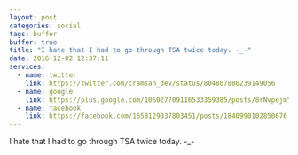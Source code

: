 ```yaml
---
layout: post
categories: social
tags: buffer
buffer: true
title: "I hate that I had to go through TSA twice today. -_-"
date: 2016-12-02 12:37:11
services: 
  - name: twitter
    link: https://twitter.com/cramsan_dev/status/804807880239149056
  - name: google
    link: https://plus.google.com/106027709116533359385/posts/8rNvpejmYpM
  - name: facebook
    link: https://facebook.com/1658129037803451/posts/1840990102850676
---
```

I hate that I had to go through TSA twice today. -_-
